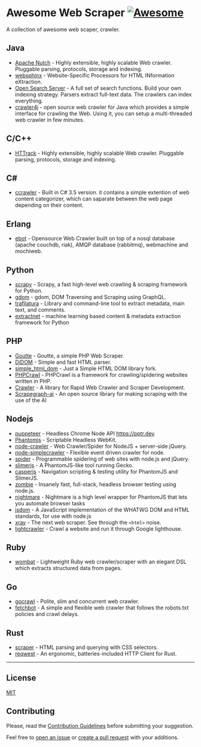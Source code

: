 # Awesome Web Scraper [![Awesome](https://cdn.rawgit.com/sindresorhus/awesome/d7305f38d29fed78fa85652e3a63e154dd8e8829/media/badge.svg)](https://github.com/sindresorhus/awesome)

A collection of awesome web scaper, crawler.

## Java
* [Apache Nutch](http://nutch.apache.org/) - Highly extensible, highly scalable Web crawler. Pluggable parsing, protocols, storage and indexing.
* [websphinx](http://www.cs.cmu.edu/~rcm/websphinx/) - Website-Specific Processors for HTML INformation eXtraction.
* [Open Search Server](http://www.opensearchserver.com/) - A full set of search functions. Build your own indexing strategy. Parsers extract full-text data. The crawlers can index everything.
* [crawler4j](https://github.com/yasserg/crawler4j) - open source web crawler for Java which provides a simple interface for crawling the Web. Using it, you can setup a multi-threaded web crawler in few minutes.

## C/C++
* [HTTrack](http://www.httrack.com/) - Highly extensible, highly scalable Web crawler. Pluggable parsing, protocols, storage and indexing.

## C#
* [ccrawler](https://code.google.com/archive/p/ccrawler/) - Built in C# 3.5 version. it contains a simple extention of web content categorizer, which can saparate between the web page depending on their content.

## Erlang
* [ebot](https://github.com/matteoredaelli/ebot) - Opensource Web Crawler built on top of a nosql database (apache couchdb, riak), AMQP database (rabbitmq), webmachine and mochiweb.

## Python
* [scrapy](https://github.com/scrapy/scrapy) - Scrapy, a fast high-level web crawling & scraping framework for Python.
* [gdom](https://github.com/syrusakbary/gdom) - gdom, DOM Traversing and Scraping using GraphQL.
* [trafilatura](https://github.com/adbar/trafilatura) - Library and command-line tool to extract metadata, main text, and comments.
* [extractnet](https://github.com/currentsapi/extractnet) - machine learning based content & metadata extraction framework for Python

## PHP 
* [Goutte](https://github.com/FriendsOfPHP/Goutte) - Goutte, a simple PHP Web Scraper.
* [DiDOM](https://github.com/Imangazaliev/DiDOM) - Simple and fast HTML parser.
* [simple_html_dom](https://github.com/samacs/simple_html_dom) - Just a Simple HTML DOM library fork.
* [PHPCrawl](http://phpcrawl.cuab.de/) - PHPCrawl is a framework for crawling/spidering websites written in PHP.
* [Crawler](https://www.crwlr.software/packages/crawler) - A library for Rapid Web Crawler and Scraper Development.
* [Scrapegraph-ai](https://github.com/VinciGit00/Scrapegraph-ai) - An open source library for making scraping with the use of the AI

## Nodejs

* [puppeteer](https://github.com/GoogleChrome/puppeteer) - Headless Chrome Node API https://pptr.dev.
* [Phantomjs](https://github.com/ariya/phantomjs) - Scriptable Headless WebKit.
* [node-crawler](https://github.com/bda-research/node-crawler) - Web Crawler/Spider for NodeJS + server-side jQuery.
* [node-simplecrawler](https://github.com/simplecrawler/simplecrawler) - Flexible event driven crawler for node.
* [spider](https://github.com/mikeal/spider) - Programmable spidering of web sites with node.js and jQuery.
* [slimerjs](https://github.com/laurentj/slimerjs) - A PhantomJS-like tool running Gecko.
* [casperjs](https://github.com/casperjs/casperjs) - Navigation scripting & testing utility for PhantomJS and SlimerJS.
* [zombie](https://github.com/assaf/zombie) - Insanely fast, full-stack, headless browser testing using node.js.
* [nightmare](https://github.com/segmentio/nightmare) - Nightmare is a high level wrapper for PhantomJS that lets you automate browser tasks
* [jsdom](https://github.com/jsdom/jsdom) - A JavaScript implementation of the WHATWG DOM and HTML standards, for use with node.js
* [xray](https://github.com/matthewmueller/x-ray) - The next web scraper. See through the `<html>` noise.
* [lightcrawler](https://github.com/github/lightcrawler) - Crawl a website and run it through Google lighthouse.

## Ruby
* [wombat](https://github.com/felipecsl/wombat) - Lightweight Ruby web crawler/scraper with an elegant DSL which extracts structured data from pages.

## Go
* [gocrawl](https://github.com/PuerkitoBio/gocrawl) - Polite, slim and concurrent web crawler.
* [fetchbot](https://github.com/PuerkitoBio/fetchbot) - A simple and flexible web crawler that follows the robots.txt policies and crawl delays.

## Rust
* [scraper](https://github.com/causal-agent/scraper) - HTML parsing and querying with CSS selectors.
* [reqwest](https://github.com/seanmonstar/reqwest) - An ergonomic, batteries-included HTTP Client for Rust.


---------------------

## License
[MIT](LICENSE)

## Contributing

Please, read the [Contribution Guidelines](https://github.com/duyetdev/awesome-web-scraper/blob/master/CONTRIBUTING.md) before submitting your suggestion.

Feel free to [open an issue](https://github.com/duyetdev/awesome-web-scraper/issues) or [create a pull request](https://github.com/duyetdev/awesome-web-scraper/pulls) with your additions.

